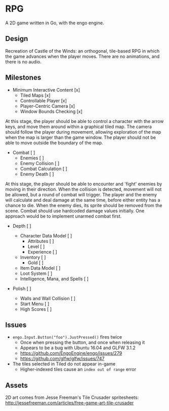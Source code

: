 # RPG

A 2D game written in Go, with the engo engine.

## Design

Recreation of Castle of the Winds: an orthogonal, tile-based RPG in which
the game advances when the player moves. There are no animations, and
there is no audio.

## Milestones

* Minimum Interactive Content [x]
	* Tiled Maps [x]
	* Controllable Player [x]
	* Player-Centric Camera [x]
	* Window Bounds Checking [x]

At this stage, the player should be able to control a character with the
arrow keys, and move them around within a graphical tiled map. The camera
should follow the player during movement, allowing exploration of the map
when the map is larger than the game window. The player should not be able
to move outside the boundary of the map.

* Combat [ ]
	* Enemies [ ]
	* Enemy Collision [ ]
	* Combat Calculation [ ]
	* Enemy Death [ ]

At this stage, the player should be able to encounter and 'fight' enemies
by moving in their direction. When the collision is detected, movement
will not be allowed, but a round of combat will trigger. The player and
the enemy will calculate and deal damage at the same time, before either
entity has a chance to die. When the enemy dies, its sprite should be
removed from the scene. Combat should use hardcoded damage values
initially. One approach would be to implement unarmed combat first.

* Depth [ ]
	* Character Data Model [ ]
		* Attributes [ ]
		* Level [ ]
		* Experience [ ]
    * Inventory [ ]
		* Gold [ ]
  * Item Data Model [ ]
  * Loot System [ ]
  * Intelligence, Mana, and Spells [ ]
     
* Polish [ ]
	* Walls and Wall Collision [ ]
	* Start Menu [ ]
	* High Scores [ ]

## Issues

* `engo.Input.Button("foo").JustPressed()` fires twice
	* Once when pressing the button, and once when releasing it
	* Appears to be a bug with Ubuntu 16.04 and GLFW 3.1.2
  * https://github.com/EngoEngine/engo/issues/279
  * https://github.com/glfw/glfw/issues/747
* The tiles selected in Tiled do not appear in-game
  * Higher-indexed tiles cause an `index out of range` error

## Assets

2D art comes from Jesse Freeman's Tile Crusader spritesheets:
http://jessefreeman.com/articles/free-game-art-tile-crusader
